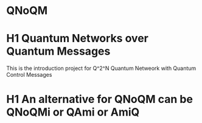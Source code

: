 # QNoQM
# H1 Quantum Networks over Quantum Messages
This is the introduction project for Q^2^N 
Quantum Netweork with Quantum Control Messages

# H1 An alternative for QNoQM can be QNoQMi or QAmi or AmiQ
